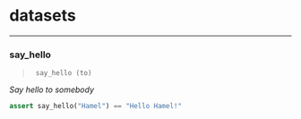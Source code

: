 # datasets


<!-- WARNING: THIS FILE WAS AUTOGENERATED! DO NOT EDIT! -->

------------------------------------------------------------------------

### say_hello

>      say_hello (to)

*Say hello to somebody*

``` python
assert say_hello("Hamel") == "Hello Hamel!"
```
